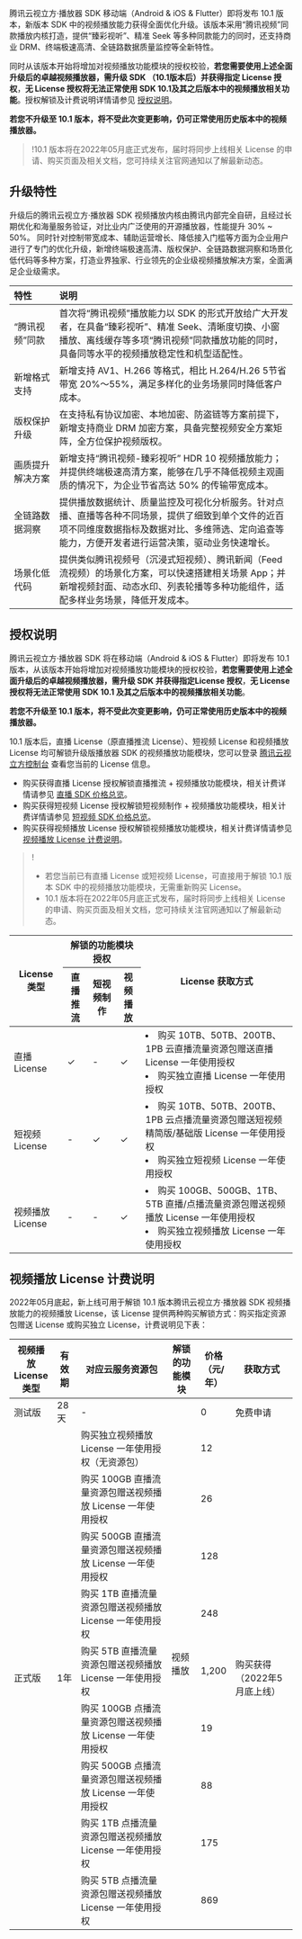 腾讯云视立方·播放器 SDK 移动端（Android & iOS & Flutter）即将发布 10.1 版本，新版本 SDK 中的视频播放能力获得全面优化升级。该版本采用“腾讯视频”同款播放内核打造，提供“臻彩视听”、精准 Seek 等多种同款能力的同时，还支持商业 DRM、终端极速高清、全链路数据质量监控等全新特性。

同时从该版本开始将增加对视频播放功能模块的授权校验，**若您需要使用上述全面升级后的卓越视频播放器，需升级 SDK （10.1版本后）并获得指定 License 授权**，**无 License 授权将无法正常使用 SDK 10.1及其之后版本中的视频播放相关功能**。授权解锁及计费说明详情请参见 [授权说明](#authorize)。

**若您不升级至 10.1 版本，将不受此次变更影响，仍可正常使用历史版本中的视频播放器。**

> !10.1 版本将在2022年05月底正式发布，届时将同步上线相关 License 的申请、购买页面及相关文档，您可持续关注官网通知以了解最新动态。

## 升级特性

升级后的腾讯云视立方·播放器 SDK 视频播放内核由腾讯内部完全自研，且经过长期优化和海量服务验证，对比业内广泛使用的开源播放器，性能提升 30% ~ 50%。 同时针对控制带宽成本、辅助运营增长、降低接入门槛等方面为企业用户进行了专门的优化升级，新增终端极速高清、版权保护、全链路数据洞察和场景化低代码等多种方案，打造业界独家、行业领先的企业级视频播放解决方案，全面满足企业级需求。  


<table>
<thead>
<tr>
<th width=16% style="text-align: left;">特性</th>
<th style="text-align: left;">说明</th>
</tr>
</thead>
<tbody><tr>
<td style="text-align: left;">“腾讯视频”同款</td>
<td style="text-align: left;">首次将“腾讯视频”播放能力以 SDK 的形式开放给广大开发者，在具备“臻彩视听”、精准 Seek、清晰度切换、小窗播放、离线缓存等多项“腾讯视频”同款播放功能的同时，具备同等水平的视频播放稳定性和机型适配性。</td>
</tr><tr>
<td style="text-align: left;">新增格式支持</td>
<td style="text-align: left;">新增支持 AV1、H.266 等格式，相比 H.264/H.26 5节省带宽 20%～55%，满足多样化的业务场景同时降低客户成本。</td>
</tr><tr>
<td style="text-align: left;">版权保护升级</td>
<td style="text-align: left;">在支持私有协议加密、本地加密、防盗链等方案前提下，新增支持商业 DRM 加密方案，具备完整视频安全方案矩阵，全方位保护视频版权。</td>
</tr><tr>
<td style="text-align: left;">画质提升解决方案</td>
<td style="text-align: left;">新增支持“腾讯视频-臻彩视听” HDR 10 视频播放能力；并提供终端极速高清方案，能够在几乎不降低视频主观画质的情况下，为企业节省高达 50% 的传输带宽成本。</td>
</tr><tr>
<td style="text-align: left;">全链路数据洞察</td>
<td style="text-align: left;">提供播放数据统计、质量监控及可视化分析服务。针对点播、直播等各种不同场景，提供了细致到单个文件的近百项不同维度数据指标及数据对比、多维筛选、定向追查等能力，方便开发者进行运营决策，驱动业务快速增长。</td>
</tr><tr>
<td style="text-align: left;">场景化低代码</td>
<td style="text-align: left;">提供类似腾讯视频号（沉浸式短视频）、腾讯新闻（Feed 流视频）的场景化方案，可以快速搭建相关场景 App；并新增视频封面、动态水印、列表轮播等多种功能组件，适配多样业务场景，降低开发成本。</td>
</tr>
</tbody></table>


[](id:authorize)
## 授权说明

腾讯云视立方·播放器 SDK 将在移动端（Android & iOS & Flutter）即将发布 10.1 版本，从该版本开始将增加对视频播放功能模块的授权校验，**若您需要使用上述全面升级后的卓越视频播放器，需升级 SDK 并获得指定License 授权**，**无 License 授权将无法正常使用 SDK 10.1 及其之后版本中的视频播放相关功能**。

**若您不升级至 10.1 版本，将不受此次变更影响，仍可正常使用历史版本中的视频播放器。**

10.1 版本后，直播 License（原直播推流 License）、短视频 License 和视频播放 License 均可解锁升级版播放器 SDK 的视频播放功能模块，您可以登录 [腾讯云视立方控制台](https://console.cloud.tencent.com/vcube) 查看您当前的 License 信息。

- 购买获得直播 License 授权解锁直播推流 + 视频播放功能模块，相关计费详情请参见 [直播 SDK 价格总览](https://cloud.tencent.com/document/product/454/8008)。
- 购买获得短视频 License 授权解锁短视频制作 + 视频播放功能模块，相关计费详情请参见 [短视频 SDK 价格总览](https://cloud.tencent.com/document/product/584/9368)。
- 购买获得视频播放 License 授权解锁视频播放功能模块，相关计费详情请参见 [视频播放 License 计费说明](#price)。

> !
>
> - 若您当前已有直播 License 或短视频 License，可直接用于解锁 10.1 版本 SDK 中的视频播放功能模块，无需重新购买 License。
> - 10.1 版本将在2022年05月底正式发布，届时将同步上线相关 License 的申请、购买页面及相关文档，您可持续关注官网通知以了解最新动态。

<table>
<thead>
<tr>
<th rowspan="2">License 类型</th>
<th colspan="3">解锁的功能模块授权</th>
<th rowspan="2">License 获取方式</th>
</tr><tr>
<th>直播推流</th>
<th>短视频制作</th>
<th>视频播放</th>
</tr>
</thead>
<tbody>
<tr>
<td>直播 License</td>
<td>&#10003;</td>
<td>-</td>
<td>&#10003;</td>
<td><li>购买 10TB、50TB、200TB、1PB 云直播流量资源包赠送直播 License 一年使用授权</li>
    <li>购买独立直播 License 一年使用授权</li></td>
</tr>
<tr>
<td>短视频 License</td>
<td>-</td>
<td>&#10003;</td>
<td>&#10003;</td>
<td><li>购买 10TB、50TB、200TB、1PB 云点播流量资源包赠送短视频精简版/基础版 License 一年使用授权</li>
    <li>购买独立短视频 License 一年使用授权</li></td>
</tr>
<tr>
<td>视频播放 License</td>
<td>-</td>
<td>-</td>
<td>&#10003;</td>
<td><li>购买 100GB、500GB、1TB、5TB 直播/点播流量资源包赠送视频播放 License 一年使用授权</li>
    <li>购买独立视频播放 License 一年使用授权</li></td>
</tr>
</tbody></table>



## 视频播放 License 计费说明
[](id:price)
2022年05月底起，新上线可用于解锁 10.1 版本腾讯云视立方·播放器 SDK 视频播放能力的视频播放 License，该 License 提供两种购买解锁方式：购买指定资源包赠送 License 或购买独立 License，计费说明见下表：

<table>
<thead>
<tr>
<th width=15%>视频播放 License 类型</th>
<th>有效期</th>
<th>对应云服务资源包</th>
<th>解锁的功能模块</th>
<th width=10%>价格<br>（元/年）</th>
<th>获取方式</th>
</tr>
</thead>
<tbody><tr>
<td>测试版</td>
<td>28天</td>
<td>-</td>
<td rowspan=10>视频播放</td>
<td>0</td>
<td>免费申请</td>
</tr>
<tr>
<td rowspan=9>正式版</td>
<td rowspan=9>1年</td>
<td>购买独立视频播放 License 一年使用授权（无资源包）</td>
<td>12</td>
<td rowspan=9>购买获得（2022年5月底上线）</td>
</tr>
<tr>
<td>购买 100GB 直播流量资源包赠送视频播放 License 一年使用授权</td>
<td>26</td>
</tr>
<tr>
<td>购买 500GB 直播流量资源包赠送视频播放 License 一年使用授权</td>
<td>128</td>
</tr>
<tr>
<td>购买 1TB 直播流量资源包赠送视频播放 License 一年使用授权</td>
<td>248</td>
</tr>
<tr>
<td>购买 5TB 直播流量资源包赠送视频播放 License 一年使用授权</td>
<td>1,200</td>
</tr>
<tr>
<td>购买 100GB 点播流量资源包赠送视频播放 License 一年使用授权</td>
<td>19</td>
</tr>
<tr>
<td>购买 500GB 点播流量资源包赠送视频播放 License 一年使用授权</td>
<td>88</td>
</tr>
<tr>
<td>购买 1TB 点播流量资源包赠送视频播放 License 一年使用授权</td>
<td>175</td>
</tr>
<tr>
<td>购买 5TB 点播流量资源包赠送视频播放 License 一年使用授权</td>
<td>869</td>
</tr>
</tbody></table>


